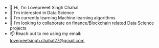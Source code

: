 - 👋 Hi, I’m Lovepreeet Singh Chahal
- 👀 I’m interested in Data Science
- 🌱 I’m currently learning Machine learning algorithms
- 💞️ I’m looking to collaborate on finance/Blockchain related Data Science projects
- 📫 Reach out to me using my email: lovepreetsingh.chahal27@gmail.com

<!---
lovimaujo/lovimaujo is a ✨ special ✨ repository because its `README.md` (this file) appears on your GitHub profile.
You can click the Preview link to take a look at your changes.
--->
